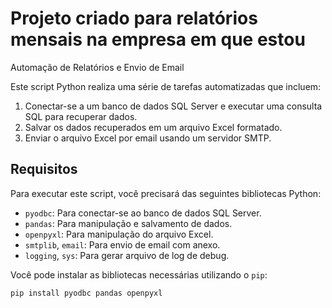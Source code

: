 # Projeto criado para relatórios mensais na empresa em que estou
Automação de Relatórios e Envio de Email

Este script Python realiza uma série de tarefas automatizadas que incluem:
1. Conectar-se a um banco de dados SQL Server e executar uma consulta SQL para recuperar dados.
2. Salvar os dados recuperados em um arquivo Excel formatado.
3. Enviar o arquivo Excel por email usando um servidor SMTP.

## Requisitos

Para executar este script, você precisará das seguintes bibliotecas Python:
- `pyodbc`: Para conectar-se ao banco de dados SQL Server.
- `pandas`: Para manipulação e salvamento de dados.
- `openpyxl`: Para manipulação do arquivo Excel.
- `smtplib`, `email`: Para envio de email com anexo.
- `logging`, `sys`: Para gerar arquivo de log de debug.

Você pode instalar as bibliotecas necessárias utilizando o `pip`:
```sh
pip install pyodbc pandas openpyxl
